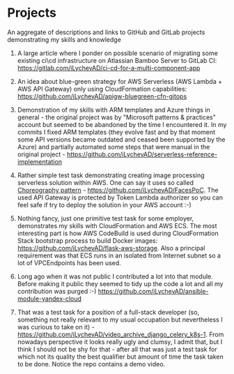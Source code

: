 # Projects
An aggregate of descriptions and links to GitHub and GitLab projects demonstrating my skills and knowledge

1. A large article where I ponder on possible scenario of migrating some existing ci\cd infrastructure on Atlassian Bamboo Server to GitLab CI:
https://gitlab.com/iLychevAD/ci-cd-for-a-multi-component-app

2. An idea about blue-green strategy for AWS Serverless (AWS Lambda + AWS API Gateway) only using CloudFormation capabilities: 
https://github.com/iLychevAD/apigw-bluegreen-cfn-gitops

3. Demonstration of my skills with ARM templates and Azure things in general - the original project was by "Microsoft patterns & practices" account but  seemed to be abandoned by the time I encountered it. In my commits I fixed ARM templates (they evolve fast and by that moment some API versions became outdated and ceased been supported by the Azure) and partially automated some steps that were manual in the original project - https://github.com/iLychevAD/serverless-reference-implementation

4. Rather simple test task demonstrating creating image processing serverless solution within AWS. One can say it uses so called [Choreography pattern](https://microservices.io/patterns/data/saga.html) -  https://github.com/iLychevAD/FacesPoC. The used API Gateway is protected by Token Lambda authorizer so you can feel safe if try to deploy the solution in your AWS account :-)

5. Nothing fancy, just one primitive test task for some employer, demonstrates my skills with CloudFormation and AWS ECS. The most interesting part is how AWS CodeBuild is used during CloudFormation Stack bootstrap process to build Docker images: 
https://github.com/iLychevAD/flask-aws-storage. Also a principal requirement was that ECS runs in an isolated from Internet subnet so a lot of VPCEndpoints has been used.

6. Long ago when it was not public I contributed a lot into that module. Before making it public they seemed to tidy up the code a lot and all my contribution was purged :-)
https://github.com/iLychevAD/ansible-module-yandex-cloud

7. That was a test task for a position of a full-stack developer (so, something not really relevant to my usual occupation but nevertheless I was curious to take on it) - https://github.com/iLychevAD/video_archive_django_celery_k8s-1. From nowadays perspective it looks really ugly and clumsy, I admit that, but I think I should not be shy for that - after all that was just a test task for which not its quality the best qualifier but amount of time the task taken to be done. Notice the repo contains a demo video.
